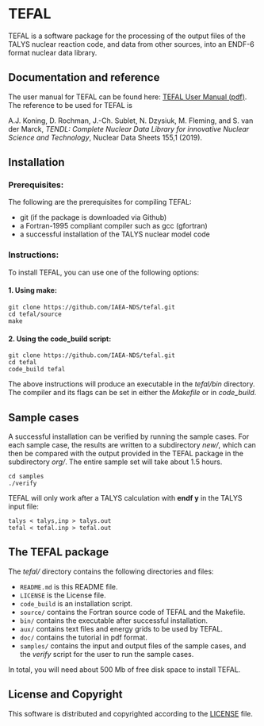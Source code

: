 
# TEFAL
TEFAL is a software package for the processing of the output files of the TALYS nuclear reaction code, and data from other sources, into an ENDF-6 format nuclear data library.

## Documentation and reference
The user manual for TEFAL can be found here: [TEFAL User Manual (pdf)](https://github.com/arjankoning1/tefal/tree/master/doc/tefal.pdf).
The reference to be used for TEFAL is

A.J. Koning, D. Rochman, J.-Ch. Sublet, N. Dzysiuk, M. Fleming, and S. van der Marck, *TENDL: Complete Nuclear Data Library for innovative Nuclear Science and Technology*, Nuclear Data Sheets 155,1 (2019).

## Installation

### Prerequisites:

The following are the prerequisites for compiling TEFAL:
  - git (if the package is downloaded via Github)
  - a Fortran-1995 compliant compiler such as gcc (gfortran)
  - a successful installation of the TALYS nuclear model code

### Instructions:

To install TEFAL, you can use one of the following options:
#### 1. Using make:
```
git clone https://github.com/IAEA-NDS/tefal.git
cd tefal/source
make
```
#### 2. Using the code_build script:
```
git clone https://github.com/IAEA-NDS/tefal.git
cd tefal
code_build tefal
```

The above instructions will produce an executable in the *tefal/bin* directory. 
The compiler and its flags can be set in either the *Makefile* or in *code_build*.

## Sample cases

A successful installation can be verified by running the sample cases. For each sample case, the results are written to a subdirectory *new/*, which can then be compared with the output provided in the TEFAL package in the subdirectory *org/*. The entire sample set will take about 1.5 hours.
```
cd samples
./verify
```

TEFAL will only work after a TALYS calculation with **endf y** in the TALYS input file:
```
talys < talys,inp > talys.out
tefal < tefal.inp > tefal.out
```

## The TEFAL package

The *tefal/* directory contains the following directories and files:

+ `README.md` is this README file.
+ `LICENSE` is the License file.
+ `code_build` is an installation script.
+ `source/` contains the Fortran source code of TEFAL and the Makefile.
+ `bin/` contains the executable after successful installation.
+ `aux/` contains text files and energy grids to be used by TEFAL.
+ `doc/` contains the tutorial in pdf format.
+ `samples/` contains the input and output files of the sample cases, and the *verify* script for the user to run the sample cases.

In total, you will need about 500 Mb of free disk space to install TEFAL.

## License and Copyright
This software is distributed and copyrighted according to the [LICENSE](LICENSE) file.

